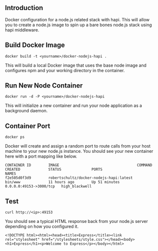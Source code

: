 Introduction
----

Docker configuration for a node.js related stack with hapi. This will allow you to create a node.js image to spin up a bare bones node.js stack using hapi middleware.

Build Docker Image
---
    docker build -t <yourname>/docker-nodejs-hapi .

This will build a local Docker image that uses the base node image and configures npm and your working directory in the container.

Run New Node Container
---
    docker run -d -P <yourname>/docker-nodejs-hapi

This will initialize a new container and run your node application as a background daemon.

Container Port
---
    docker ps

Docker will create and assign a random port to route calls from your host machine to your new node.js instance. You should see your new container here with a port mapping like below.

    CONTAINER ID        IMAGE                                    COMMAND             CREATED             STATUS              PORTS                     NAMES
    f2e505d0f3d9        robertschultz/docker-nodejs-hapi:latest            bin/www             11 hours ago        Up 51 minutes       0.0.0.0:49153->3000/tcp   high_blackwell

Test
---
    curl http://<ip>:49153

You should see a typical HTML response back from your node.js server depending on how you configured it.

    <!DOCTYPE html><html><head><title>Express</title><link rel="stylesheet" href="/stylesheets/style.css"></head><body><h1>Express</h1><p>Welcome to Express</p></body></html>

